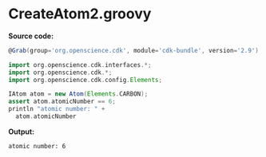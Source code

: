 # CreateAtom2.groovy
**Source code:**
```groovy
@Grab(group='org.openscience.cdk', module='cdk-bundle', version='2.9')

import org.openscience.cdk.interfaces.*;
import org.openscience.cdk.*;
import org.openscience.cdk.config.Elements;

IAtom atom = new Atom(Elements.CARBON);
assert atom.atomicNumber == 6;
println "atomic number: " +
  atom.atomicNumber
```
**Output:**
```plain
atomic number: 6
```
